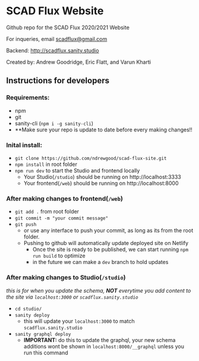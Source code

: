# SCAD Flux Website

Github repo for the SCAD Flux 2020/2021 Website

For inqueries, email scadflux@gmail.com

Backend: http://scadflux.sanity.studio


Created by: Andrew Goodridge, Eric Flatt, and Varun Kharti

## Instructions for developers

### Requirements:
* npm
* git
* sanity-cli (`npm i -g sanity-cli`)
* **Make sure your repo is update to date before every making changes!!

### Inital install:
* `git clone https://github.com/ndrewgood/scad-flux-site.git`
* `npm install` in root folder
* `npm run dev` to start the Studio and frontend locally
  * Your Studio(`/studio`) should be running on http://localhost:3333
  * Your frontend(`/web`) should be running on http://localhost:8000

### After making changes to frontend(`/web`)
* `git add .` from root folder
* `git commit -m "your commit message"`
* `git push`
  * or use any interface to push your commit, as long as its from the root folder.
  * Pushing to github will automatically update deployed site on Netlify
    * Once the site is ready to be published, we can start running `npm run build` to optimize
    * in the future we can make a `dev` branch to hold updates
    
### After making changes to Studio(`/studio`)
*this is for when you update the schema, **NOT** everytime you add content to the site via `localhost:3000` or `scadflux.sanity.studio`*


* `cd studio/`
* `sanity deploy`
  * this will update your `localhost:3000` to match `scadflux.sanity.studio`
* `sanity graphql deploy`
  * **IMPORTANT:** do this to update the graphql, your new schema additions wont be shown in `localhost:8000/__graphql` unless you run this command
    
